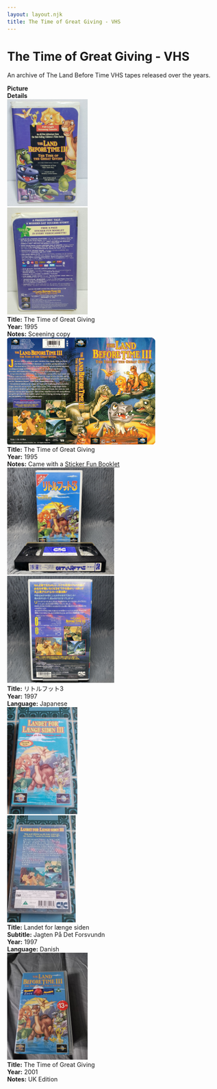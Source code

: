 ```yaml
---
layout: layout.njk
title: The Time of Great Giving - VHS
---
```


# The Time of Great Giving - VHS

An archive of The Land Before Time VHS tapes released over the years.

<div class="item-table">
  <div class="item-header">
    <div class="item-image"><strong>Picture</strong></div>
    <div class="item-details"><strong>Details</strong></div>
  </div>
<div class="item-entry" id="lbt3-screener-149">
    <div class="item-image">
      <a href="/images/media/vhs/3/lbt3-screener.jpg" data-lightbox="img" data-title="The Time of Great Giving">
        <div class="img-box">
          <img src="/images/media/vhs/3/lbt3-screener.jpg" alt="The Time of Great Giving" style="height:250px; object-fit:cover;" loading="lazy">
        </div>
      </a>
      <a href="/images/media/vhs/3/lbt3-screener2.jpg" data-lightbox="img" data-title="The Time of Great Giving">
        <div class="img-box">
          <img src="/images/media/vhs/3/lbt3-screener2.jpg" alt="The Time of Great Giving" style="height:250px; object-fit:cover;" loading="lazy">
        </div>
      </a>
    </div>
    <div class="item-details">
      <strong>Title:</strong> The Time of Great Giving<br/>
      <strong>Year:</strong> 1995<br/>
      <strong>Notes:</strong> Sceening copy<br/>
    </div>
  </div>

<div class="item-entry">
  <div class="item-image">
    <a href="/images/media/vhs/3/lbt3-vhs-english.jpg" data-lightbox="img" data-title="The Time of Great Giving">
        <div class="img-box">
          <img src="/images/media/vhs/3/lbt3-vhs-english.jpg" alt="The Time of Great Giving" style="height:250px; object-fit:cover;" loading="lazy">
        </div>
      </a>
  </div>
  <div class="item-details">
    <strong>Title:</strong> The Time of Great Giving<br/>
    <strong>Year:</strong> 1995<br/>
    <strong>Notes:</strong> Came with a <a href="/misc/stickers/#lbt3-vhs-stickerbook-495">Sticker Fun Booklet</a>
  </div>
</div>
<div class="item-entry" id="lbt3-ja-back-318">
    <div class="item-image">
      <a href="/images/media/vhs/3/lbt3-ja-front.jpg" data-lightbox="img" data-title="リトルフット3">
        <div class="img-box">
          <img src="/images/media/vhs/3/lbt3-ja-front.jpg" alt="リトルフット3" style="height:250px; object-fit:cover;" loading="lazy"/>
        </div>
      </a>
      <a href="/images/media/vhs/3/lbt3-ja-back.jpg" data-lightbox="img" data-title="リトルフット3">
        <div class="img-box">
          <img src="/images/media/vhs/3/lbt3-ja-back.jpg" alt="リトルフット3" style="height:250px; object-fit:cover;" loading="lazy"/>
        </div>
      </a>
    </div>
    <div class="item-details">
      <strong>Title:</strong> リトルフット3<br/>
      <strong>Year:</strong> 1997<br/>
      <strong>Language:</strong> Japanese<br/>
    </div>
  </div>

<div class="item-entry" id="lbt3-dk-289">
    <div class="item-image">
      <a href="/images/media/vhs/3/lbt3-dk.jpg" data-lightbox="img" data-title="Landet for længe siden">
        <div class="img-box">
          <img src="/images/media/vhs/3/lbt3-dk.jpg" alt="Landet for længe siden" style="height:250px; object-fit:cover;" loading="lazy"/>
        </div>
      </a>
      <a href="/images/media/vhs/3/lbt3-dk2.jpg" data-lightbox="img" data-title="Landet for længe siden">
        <div class="img-box">
          <img src="/images/media/vhs/3/lbt3-dk2.jpg" alt="Landet for længe siden" style="height:250px; object-fit:cover;" loading="lazy"/>
        </div>
      </a>
    </div>
    <div class="item-details">
      <strong>Title:</strong> Landet for længe siden<br/>
      <strong>Subtitle:</strong> Jagten På Det Forsvundn<br/>
      <strong>Year:</strong> 1997<br/>
      <strong>Language:</strong> Danish<br/>
    </div>
  </div>

  <div class="item-entry">
  <div class="item-image">
    <a href="/images/media/vhs/3/lbt3-uk.jpg" data-lightbox="img" data-title="The Time of Great Giving">
        <div class="img-box">
          <img src="/images/media/vhs/3/lbt3-uk.jpg" alt="The Time of Great Giving" style="height:250px; object-fit:cover;" loading="lazy">
        </div>
      </a>
  </div>
  <div class="item-details">
    <strong>Title:</strong> The Time of Great Giving<br/>
      <strong>Year:</strong> 2001<br/>
      <strong>Notes:</strong> UK Edition<br/>
  </div>
</div>




</div>
</div>